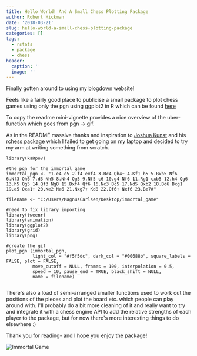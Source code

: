```yaml
---
title: Hello World! And A Small Chess Plotting Package
author: Robert Hickman
date: '2018-03-21'
slug: hello-world-a-small-chess-plotting-package
categories: []
tags:
  - rstats
  - package
  - chess
header:
  caption: ''
  image: ''
---
```


Finally gotten around to using my [blogdown](https://cran.r-project.org/web/packages/blogdown/index.html) website!

Feels like a fairly good place to publicise a small package to plot chess games using only the pgn using ggplot2 in R which can be found [here](https://github.com/RobWHickman/kaRpov)

To copy the readme mini-vignette provides a nice overview of the uber-function which goes from pgn -> gif.

As in the README massive thanks and inspiration to [Joshua Kunst](https://twitter.com/jbkunst) and his [rchess package](http://jkunst.com/rchess/) which I failed to get going on my laptop and decided to try my arm at writing something from scratch.

```{r}
library(kaRpov)

#the pgn for the immortal game
immortal_pgn <- "1.e4 e5 2.f4 exf4 3.Bc4 Qh4+ 4.Kf1 b5 5.Bxb5 Nf6 6.Nf3 Qh6 7.d3 Nh5 8.Nh4 Qg5 9.Nf5 c6 10.g4 Nf6 11.Rg1 cxb5 12.h4 Qg6 13.h5 Qg5 14.Qf3 Ng8 15.Bxf4 Qf6 16.Nc3 Bc5 17.Nd5 Qxb2 18.Bd6 Bxg1 19.e5 Qxa1+ 20.Ke2 Na6 21.Nxg7+ Kd8 22.Qf6+ Nxf6 23.Be7#"

filename <- "C:/Users/MagnusCarlsen/Desktop/immortal_game"

#need to fix library importing
library(tweenr)
library(animation)
library(ggplot2)
library(grid)
library(png)

#create the gif
plot_pgn (immortal_pgn, 
          light_col = "#f5f5dc", dark_col = "#00688b", square_labels = FALSE, plot = FALSE,
          move_cutoff = NULL, frames = 100, interpolation = 0.5,
          speed = 10, pause_end = TRUE, black_shift = NULL,
          name = filename)
          
```

There's also a load of semi-arranged smaller functions used to work out the positions of the pieces and plot the board etc. which people can play around with. I'll probably do a bit more cleaning of it and really want to try and integrate it with a chess engine API to add the relative strengths of each player to the package, but for now there's more interesting things to do elsewhere :)

Thank you for reading- and I hope you enjoy the package!

![Immortal Game](/img/immortal_game.gif)

